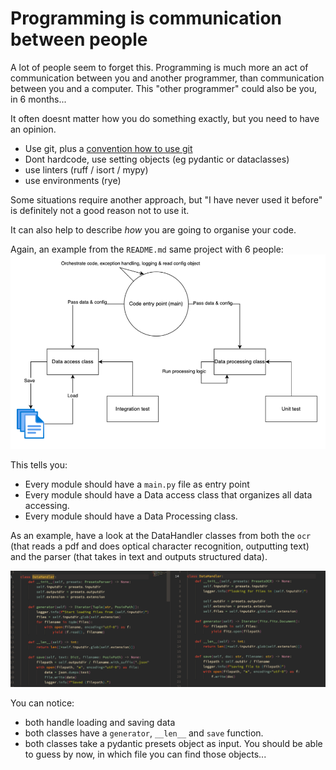 # Programming is communication between people

A lot of people seem to forget this.
Programming is much more an act of communication between you and another programmer, than communication between you and a computer. This "other programmer" could also be you, in 6 months...

It often doesnt matter how you do something exactly, but you need to have an opinion.

- Use git, plus a [convention how to use git](https://www.toptal.com/software/trunk-based-development-git-flow)
- Dont hardcode, use setting objects (eg pydantic or dataclasses)
- use linters (ruff / isort / mypy)
- use environments (rye)

Some situations require another approach, but "I have never used it before" is definitely not a good reason not to use it.

It can also help to describe *how* you are going to organise your code.

Again, an example from the `README.md` same project with 6 people:
![](img/05_communicate.png)

This tells you:
- Every module should have a `main.py` file as entry point
- Every module should have a Data access class that organizes all data accessing. 
- Every module should have a Data Processing class.

As an example, have a look at the DataHandler classes from both the `ocr` (that reads a pdf and does optical character recognition, outputting text) and the parser (that takes in text and outputs structured data).

![](img/05_datahandlers.png)

You can notice:
- both handle loading and saving data
- both classes have a `generator`, `__len__` and `save` function.
- both classes take a pydantic presets object as input. You should be able to guess by now, in which file you can find those objects...






